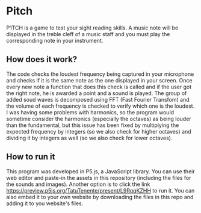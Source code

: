 # Pitch
P1TCH is a game to test your sight reading skills.
A music note will be displayed in the treble cleff of a music staff and you must play the corresponding note in your instrument.

## How does it work?
The code checks the loudest frequency being captured in your microphone and checks if it is the same note as the one displayed in your screen. Once every new note a function that does this check is called and if the user got the right note, he is awarded a point and a sound is played.
The group of added soud waves is decomposed using FFT (Fast Fourier Transfom) and the volume of each frequency is checked to verify which one is the loudest. I was having some problems with harmonics, so the program would sometime consider the harmonics (especially the octaves) as being louder than the fundamental, but this issue has been fixed by multiplying the expected frequency by integers (so we also check for higher octaves) and dividing it by integers as well (so we also check for lower octaves).

## How to run it
This program was developed in P5.js, a JavaScript library. You can use their web editor and paste-in the assets in this repository (including the files for the sounds and images). Another option is to click the link https://preview.p5js.org/TatuTenente/present/L9RqqKZHH to run it.
You can also embed it to your own website by downloading the files in this repo and adding it to you website's files.
